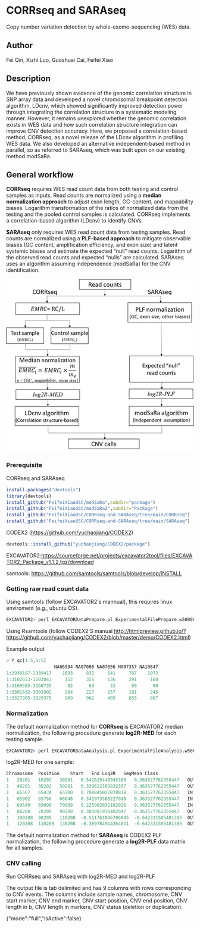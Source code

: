 # CORRseq and SARAseq
Copy number variation detection by whole-exome-sequencing (WES) data.
## Author
Fei Qin, Xizhi Luo, Guoshuai Cai, Feifei Xiao
## Description
We have previously shown evidence of the genomic correlation structure in SNP array data and developed a novel chromosomal breakpoint detection algorithm, LDcnv, which showed significantly improved detection power through integrating the correlation structure in a systematic modeling manner. However, it remains unexplored whether the genomic correlation exists in WES data and how such correlation structure integration can improve CNV detection accuracy. 
Here, we proposed a correlation-based method, CORRseq, as a novel release of the LDcnv algorithm in profiling WES data. We also developed an alternative independent-based method in parallel, so as referred to SARAseq, which was built upon on our existing method modSaRa.
## General workflow
**CORRseq** requires WES read count data from both testing and control samples as inputs. Read counts are normalized using a **median normalization approach** to adjust exon length, GC-content, and mappability biases. Logarithm transformation of the ratios of normalized data from the testing and the pooled control samples is calculated. CORRseq implements a correlation-based algorithm (LDcnv) to identify CNVs. 

**SARAseq** only requires WES read count data from testing samples. Read counts are normalized using a **PLF-based approach** to mitigate observable biases (GC content, amplification efficiency, and exon size) and latent systemic biases and estimate the expected “null” read counts. Logarithm of the observed read counts and expected “nulls” are calculated. SARAseq uses an algorithm assuming independence (modSaRa) for the CNV identification.

![workflow](workflow.jpg)

### Prerequisite
CORRseq and SARAseq
```r
install.packages("devtools")
library(devtools)
install_github("FeifeiXiaoUSC/modSaRa",subdir="package")
install_github("FeifeiXiaoUSC/modSaRa2",subdir="Package")
install_github("FeifeiXiaoUSC/CORRseq-and-SARAseq/tree/main/CORRseq")
install_github("FeifeiXiaoUSC/CORRseq-and-SARAseq/tree/main/SARAseq")
```
CODEX2 (https://github.com/yuchaojiang/CODEX2)
```r
devtools::install_github("yuchaojiang/CODEX2/package")
```
EXCAVATOR2:https://sourceforge.net/projects/excavator2tool/files/EXCAVATOR2_Package_v1.1.2.tgz/download

samtools: https://github.com/samtools/samtools/blob/develop/INSTALL

### Getting raw read count data
Using samtools (follow EXCAVATOR2's mannual), this requires linux enviroment (e.g., ubuntu OS).
```r
EXCAVATOR2> perl EXCAVATORDataPrepare.pl ExperimentalFilePrepare.w50000.txt processors 6 --target MyTarget_w50000 --assembly hg19
```
Using Rsamtools (follow CODEX2'S manual http://htmlpreview.github.io/?https://github.com/yuchaojiang/CODEX2/blob/master/demo/CODEX2.html)

Example output
```r
> Y_qc[1:5,1:5]
                  NA06994 NA07000 NA07056 NA07357 NA10847
1:2938187-2939417    1093     831     541     767    1072
1:3102653-3103043     152     356     136     291     160
1:3160585-3160735      82      63      33      90      90
1:3301632-3301902     264     227     157     181     245
1:3327905-3329375     969     962     405     655     867
```
### Normalization
The default normalization method for **CORRseq** is EXCAVATOR2 median normalization, the following procedure generate **log2R-MED** for each testing sample.
```r
EXCAVATOR2> perl EXCAVATORDataAnalysis.pl ExperimentalFileAnalysis.w50K.txt --processors 6 --target MyTarget_w50K --assembly hg19 --output /.../OutEXCAVATOR2/Results_MyProject_w50K --mode ...
```
log2R-MED for one sample:
```r
Chromosome	Position	Start	End	Log2R	SegMean	Class
1	20201	10202	30201	0.542625446945389	0.363527762355447	OUT
1	40201	30202	50201	0.339622160832357	0.363527762355447	OUT
1	65567	65434	65700	0.708845027878818	0.363527762355447	IN
1	65902	65756	66048	0.341973588227948	0.363527762355447	IN
1	69549	69090	70008	0.225902832162026	0.363527762355447	IN
1	80208	70209	90208	0.385081936482947	0.363527762355447	OUT
1	100208	90209	110208	-0.511761046706045	-0.642331505481395	OUT
1	120208	110209	130208	-0.389784914264831	-0.642331505481395	OUT
```
The default normalization method for **SARAseq** is CODEX2 PLF normalization, the following procedure generate a **log2R-PLF** data matrix for all samples.

### CNV calling
Run CORRseq and SARAseq with log2R-MED and log2R-PLF


The output file is tab delimited and has 9 columns with rows corresponding to CNV events. The columns include sample names, chromosome, CNV start marker, CNV end marker, CNV start position, CNV end position, CNV length in b, CNV length in markers, CNV status (deletion or duplication).


{"mode":"full","isActive":false}
